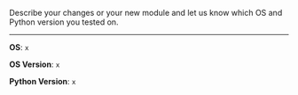 Describe your changes or your new module and let us know which OS and Python version you tested on.
_________________
**OS**: `x`

**OS Version**: `x`

**Python Version**: `x`
